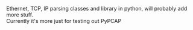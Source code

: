 Ethernet, TCP, IP parsing classes and library in python, will probably add more stuff.  
Currently it's more just for testing out PyPCAP
